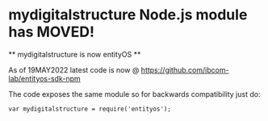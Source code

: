 mydigitalstructure Node.js module has MOVED!
============================================

** mydigitalstructure is now entityOS **

As of 19MAY2022 latest code is now @
https://github.com/ibcom-lab/entityos-sdk-npm

The code exposes the same module so for backwards compatibility just do:

`var mydigitalstructure = require('entityos');`
